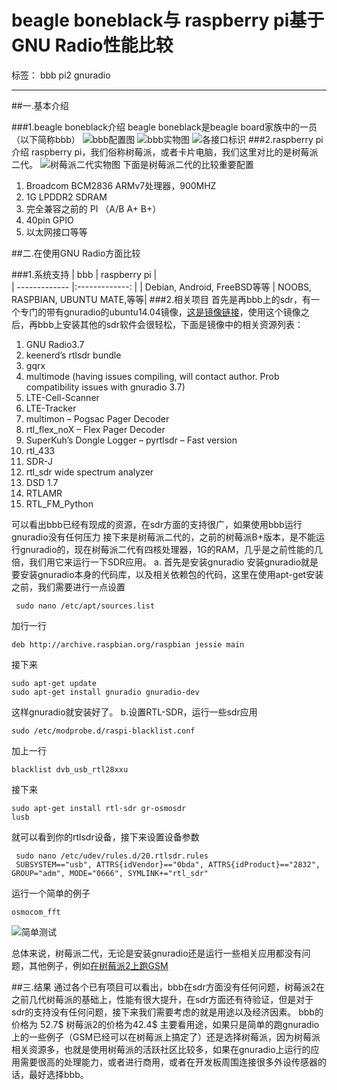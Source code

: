 # beagle boneblack与 raspberry pi基于GNU Radio性能比较

标签： bbb pi2 gnuradio

---
##一.基本介绍

###1.beagle boneblack介绍
beagle boneblack是beagle board家族中的一员（以下简称bbb）
![bbb配置图][1]
![bbb实物图][2]
![各接口标识][3]
###2.raspberry pi介绍
raspberry pi，我们俗称树莓派，或者卡片电脑，我们这里对比的是树莓派二代。
![树莓派二代实物图][4]
下面是树莓派二代的比较重要配置
1. Broadcom BCM2836 ARMv7处理器，900MHZ
2. 1G LPDDR2 SDRAM
3. 完全兼容之前的 PI （A/B A+ B+）
4. 40pin GPIO
5. 以太网接口等等

##二.在使用GNU Radio方面比较

###1.系统支持
| bbb                           | raspberry pi                     |  
| -------------                 |:-------------:                   | 
| Debian, Android, FreeBSD等等  | NOOBS, RASPBIAN, UBUNTU MATE,等等|
###2.相关项目
首先是再bbb上的sdr，有一个专门的带有gnuradio的ubuntu14.04镜像，[这是镜像链接][5]，使用这个镜像之后，再bbb上安装其他的sdr软件会很轻松，下面是镜像中的相关资源列表：

 1. GNU Radio3.7
 2. keenerd’s rtlsdr bundle
 3. gqrx
 4. multimode (having issues compiling, will contact author. Prob compatibility issues with gnuradio 3.7)
 5. LTE-Cell-Scanner
 6. LTE-Tracker
 7. multimon – Pogsac Pager Decoder
 8. rtl_flex_noX – Flex Pager Decoder
 9. SuperKuh’s Dongle Logger – pyrtlsdr – Fast version
 10. rtl_433
 11. SDR-J
 12. rtl_sdr wide spectrum analyzer
 13. DSD 1.7
 14. RTLAMR
 15. RTL_FM_Python

可以看出bbb已经有现成的资源，在sdr方面的支持很广，如果使用bbb运行gnuradio没有任何压力
接下来是树莓派二代的，之前的树莓派B+版本，是不能运行gnuradio的，现在树莓派二代有四核处理器，1G的RAM，几乎是之前性能的几倍，我们用它来运行一下SDR应用。
a. 首先是安装gnuradio
安装gnuradio就是要安装gnuradio本身的代码库，以及相关依赖包的代码，这里在使用apt-get安装之前，我们需要进行一点设置

     sudo nano /etc/apt/sources.list
加行一行

    deb http://archive.raspbian.org/raspbian jessie main
接下来

    sudo apt-get update
    sudo apt-get install gnuradio gnuradio-dev
这样gnuradio就安装好了。
b.设置RTL-SDR，运行一些sdr应用

    sudo /etc/modprobe.d/raspi-blacklist.conf
加上一行

    blacklist dvb_usb_rtl28xxu
接下来

    sudo apt-get install rtl-sdr gr-osmosdr
    lusb
就可以看到你的rtlsdr设备，接下来设置设备参数

     sudo nano /etc/udev/rules.d/20.rtlsdr.rules
     SUBSYSTEM=="usb", ATTRS{idVendor}=="0bda", ATTRS{idProduct}=="2832", GROUP="adm", MODE="0666", SYMLINK+="rtl_sdr"
运行一个简单的例子

    osmocom_fft
![简单测试][6]

总体来说，树莓派二代，无论是安装gnuradio还是运行一些相关应用都没有问题，其他例子，例如[在树莓派2上跑GSM][7]

##三.结果
通过各个已有项目可以看出，bbb在sdr方面没有任何问题，树莓派2在之前几代树莓派的基础上，性能有很大提升，在sdr方面还有待验证，但是对于sdr的支持没有任何问题，接下来我们需要考虑的就是用途以及经济因素。
bbb的价格为 52.7$
树莓派2的价格为42.4$
主要看用途，如果只是简单的跑gnuradio上的一些例子（GSM已经可以在树莓派上搞定了）还是选择树莓派，因为树莓派相关资源多，也就是使用树莓派的活跃社区比较多，如果在gnuradio上运行的应用需要很高的处理能力，或者进行商用，或者在开发板周围连接很多外设传感器的话，最好选择bbb。

    

 
 


  [1]: http://elinux.org/images/2/2b/Features.jpg
  [2]: http://elinux.org/images/2/23/REV_A5A.jpg
  [3]: http://elinux.org/images/a/a7/COMP_A5A.jpg
  [4]: http://ecx.images-amazon.com/images/I/4133JwedpXL.jpg
  [5]: http://www.kd0cq.com/2014/08/packed-full-beaglebone-black-img-file-rtl-sdr-gnuradio-gqrx-lots-more-on-ubuntu-14-04/
  [6]: http://www.rs-online.com/designspark/assets/ds-assets/uploads/images/54cf411e70f44f6fa1f14cfe0ab56371osmocom_fft.jpg
  [7]: http://www.rs-online.com/designspark/electronics/eng/blog/running-a-gsm-network-on-the-raspberry-pi-2
